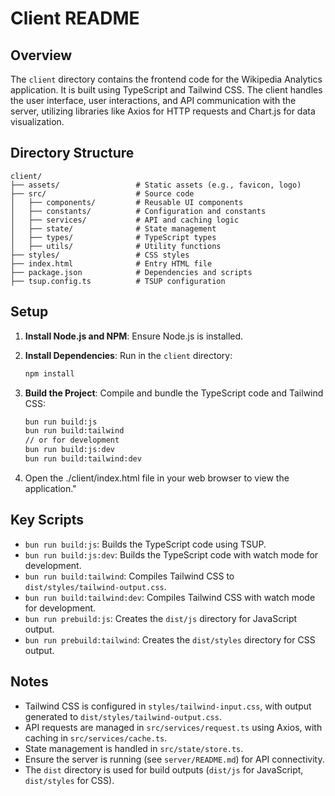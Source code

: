# Client README

## Overview

The `client` directory contains the frontend code for the Wikipedia Analytics application. It is built using TypeScript and Tailwind CSS. The client handles the user interface, user interactions, and API communication with the server, utilizing libraries like Axios for HTTP requests and Chart.js for data visualization.

## Directory Structure

```
client/
├── assets/                 # Static assets (e.g., favicon, logo)
├── src/                    # Source code
│   ├── components/         # Reusable UI components
│   ├── constants/          # Configuration and constants
│   ├── services/           # API and caching logic
│   ├── state/              # State management
│   ├── types/              # TypeScript types
│   ├── utils/              # Utility functions
├── styles/                 # CSS styles
├── index.html              # Entry HTML file
├── package.json            # Dependencies and scripts
├── tsup.config.ts          # TSUP configuration
```

## Setup

1. **Install Node.js and NPM**: Ensure Node.js is installed.

2. **Install Dependencies**: Run in the `client` directory:

   ```bash
   npm install
   ```

3. **Build the Project**: Compile and bundle the TypeScript code and Tailwind CSS:

   ```bash
   bun run build:js
   bun run build:tailwind
   // or for development
   bun run build:js:dev
   bun run build:tailwind:dev
   ```

4. Open the ./client/index.html file in your web browser to view the application."

## Key Scripts

- `bun run build:js`: Builds the TypeScript code using TSUP.
- `bun run build:js:dev`: Builds the TypeScript code with watch mode for development.
- `bun run build:tailwind`: Compiles Tailwind CSS to `dist/styles/tailwind-output.css`.
- `bun run build:tailwind:dev`: Compiles Tailwind CSS with watch mode for development.
- `bun run prebuild:js`: Creates the `dist/js` directory for JavaScript output.
- `bun run prebuild:tailwind`: Creates the `dist/styles` directory for CSS output.


## Notes

- Tailwind CSS is configured in `styles/tailwind-input.css`, with output generated to `dist/styles/tailwind-output.css`.
- API requests are managed in `src/services/request.ts` using Axios, with caching in `src/services/cache.ts`.
- State management is handled in `src/state/store.ts`.
- Ensure the server is running (see `server/README.md`) for API connectivity.
- The `dist` directory is used for build outputs (`dist/js` for JavaScript, `dist/styles` for CSS).